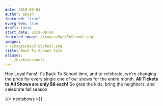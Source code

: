 ```yaml
---
date: 2019-09-01
author: abush
featured: "true"
evergreen: true
draft: false
start_date: 2019-09-08
featured_image: /images/BackToSchool.png
images:
- /images/BackToSchool.png
title: Back To School Sale
aliases:
  - /backtoschool/
---
```


Hey Loyal Fans! It's Back To School time, and to celebrate, we're changing the price for every single one of our shows for the entire month. **All Tickets to All Shows are only $8 each!** So grab the kids, bring the neighbors, and celebrate fall season

{{< nextshows >}}
